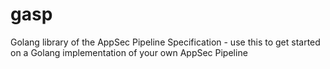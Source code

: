 # gasp
Golang library of the AppSec Pipeline Specification - use this to get started on a Golang implementation of your own AppSec Pipeline 

